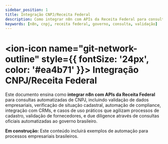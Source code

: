 ```yaml
---
sidebar_position: 1
title: Integração CNPJ/Receita Federal
description: Como integrar n8n com APIs da Receita Federal para consulta de CNPJ
keywords: [n8n, cnpj, receita federal, governo, consulta, validação]
---
```


# <ion-icon name="git-network-outline" style={{ fontSize: '24px', color: '#ea4b71' }}></ion-icon> Integração CNPJ/Receita Federal

Este documento ensina como **integrar n8n com APIs da Receita Federal** para consultas automatizadas de CNPJ, incluindo validação de dados empresariais, verificação de situação cadastral, automação de compliance, integração com CRMs, e casos de uso práticos que agilizam processos de cadastro, validação de fornecedores, e due diligence através de consultas oficiais automatizadas ao governo brasileiro.

**Em construção:** Este conteúdo incluirá exemplos de automação para processos empresariais brasileiros.
